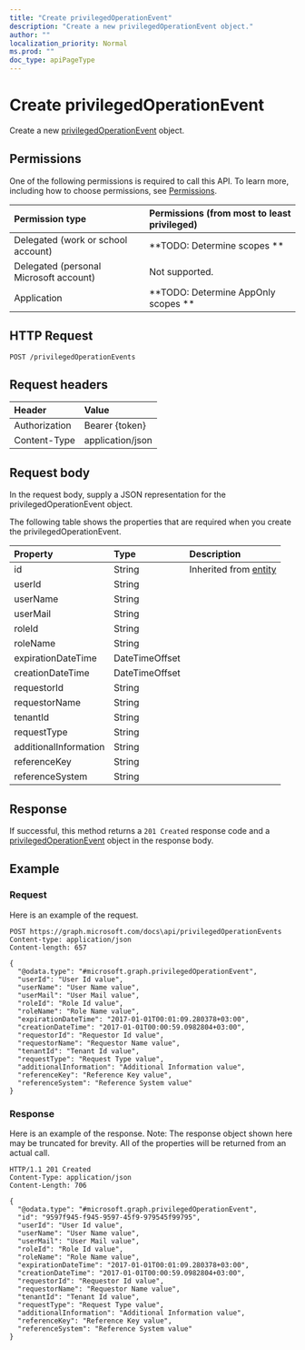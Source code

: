 ```yaml
---
title: "Create privilegedOperationEvent"
description: "Create a new privilegedOperationEvent object."
author: ""
localization_priority: Normal
ms.prod: ""
doc_type: apiPageType
---
```


# Create privilegedOperationEvent

Create a new [privilegedOperationEvent](../resources/privilegedoperationevent.md) object.

## Permissions
One of the following permissions is required to call this API. To learn more, including how to choose permissions, see [Permissions](/concepts/permissions-reference.md).

|Permission type|Permissions (from most to least privileged)|
|:---|:---|
|Delegated (work or school account)|**TODO: Determine scopes **|
|Delegated (personal Microsoft account)|Not supported.|
|Application|**TODO: Determine AppOnly scopes **|

## HTTP Request
<!-- {
  "blockType": "ignored"
}
-->
``` http
POST /privilegedOperationEvents
```

## Request headers
|Header|Value|
|:---|:---|
|Authorization|Bearer {token}|
|Content-Type|application/json|

## Request body
In the request body, supply a JSON representation for the privilegedOperationEvent object.

The following table shows the properties that are required when you create the privilegedOperationEvent.

|Property|Type|Description|
|:---|:---|:---|
|id|String| Inherited from [entity](../resources/entity.md)|
|userId|String||
|userName|String||
|userMail|String||
|roleId|String||
|roleName|String||
|expirationDateTime|DateTimeOffset||
|creationDateTime|DateTimeOffset||
|requestorId|String||
|requestorName|String||
|tenantId|String||
|requestType|String||
|additionalInformation|String||
|referenceKey|String||
|referenceSystem|String||



## Response
If successful, this method returns a `201 Created` response code and a [privilegedOperationEvent](../resources/privilegedoperationevent.md) object in the response body.

## Example

### Request
Here is an example of the request.
<!-- {
  "blockType": "request",
  "name": "create_privilegedoperationevent_from_privilegedoperationevents"
}
-->
``` http
POST https://graph.microsoft.com/docs\api/privilegedOperationEvents
Content-type: application/json
Content-length: 657

{
  "@odata.type": "#microsoft.graph.privilegedOperationEvent",
  "userId": "User Id value",
  "userName": "User Name value",
  "userMail": "User Mail value",
  "roleId": "Role Id value",
  "roleName": "Role Name value",
  "expirationDateTime": "2017-01-01T00:01:09.280378+03:00",
  "creationDateTime": "2017-01-01T00:00:59.0982804+03:00",
  "requestorId": "Requestor Id value",
  "requestorName": "Requestor Name value",
  "tenantId": "Tenant Id value",
  "requestType": "Request Type value",
  "additionalInformation": "Additional Information value",
  "referenceKey": "Reference Key value",
  "referenceSystem": "Reference System value"
}
```

### Response
Here is an example of the response. Note: The response object shown here may be truncated for brevity. All of the properties will be returned from an actual call.
<!-- {
  "blockType": "response",
  "truncated": true,
  "@odata.type": "microsoft.graph.privilegedoperationevent"
}
-->
``` http
HTTP/1.1 201 Created
Content-Type: application/json
Content-Length: 706

{
  "@odata.type": "#microsoft.graph.privilegedOperationEvent",
  "id": "9597f945-f945-9597-45f9-979545f99795",
  "userId": "User Id value",
  "userName": "User Name value",
  "userMail": "User Mail value",
  "roleId": "Role Id value",
  "roleName": "Role Name value",
  "expirationDateTime": "2017-01-01T00:01:09.280378+03:00",
  "creationDateTime": "2017-01-01T00:00:59.0982804+03:00",
  "requestorId": "Requestor Id value",
  "requestorName": "Requestor Name value",
  "tenantId": "Tenant Id value",
  "requestType": "Request Type value",
  "additionalInformation": "Additional Information value",
  "referenceKey": "Reference Key value",
  "referenceSystem": "Reference System value"
}
```

